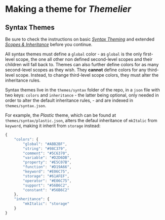 # Making a theme for *Themelier*

## Syntax Themes

Be sure to check the instructions on basic [*Syntax Theming*](https://github.com/rafamel/themelier/blob/master/README.md) and extended [*Scopes & Inheritance*](https://github.com/rafamel/themelier/tree/master/docs/README.md) before you continue.

All syntax themes must define a `global` color - as `global` is the only first-level scope, the one all other non defined second-level scopes and their children will fall back to. Themes can also further define colors for as many second-level scopes as they wish. They **cannot** define colors for any third-level scope. Instead, to change third-level scope colors, they must alter the inheritance rules.

Syntax themes live in the `themes/syntax` folder of the repo, in a `json` file with two keys: `colors` and `inheritance` - the latter being optional, only needed in order to alter the default inheritance rules, - and are indexed in `themes/syntax.json`.

For example, the *Plastic* theme, which can be found at `themes/syntax/plastic.json`, alters the defaul inheritance of `mkItalic` from `keyword`, making it inherit from `storage` instead:

```javascript
{
    "colors": {
        "global": "#ABB2BF",
        "string": "#98C379",
        "comment": "#5C6370",
        "variable": "#D2D6DB",
        "property": "#E5C07B",
        "function": "#D19A66",
        "keyword": "#E06C75",
        "storage": "#61AFEF",
        "operator": "#E06C75",
        "support": "#56B6C2",
        "constant": "#56B6C2"
    },
    "inheritance": {
        "mkItalic": "storage"
    }
}
```